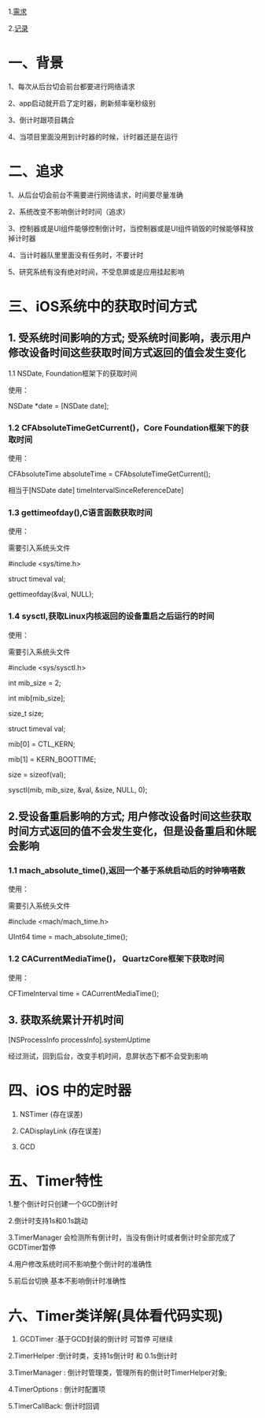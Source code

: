
1.[需求](https://dashen.zhuanspirit.com/pages/viewpage.action?pageId=71408561)    

2.[记录](https://dashen.zhuanspirit.com/pages/viewpage.action?pageId=71408561 )    


# 一、背景

1、每次从后台切会前台都要进行网络请求  

2、app启动就开启了定时器，刷新频率毫秒级别  

3、倒计时跟项目耦合  

4、当项目里面没用到计时器的时候，计时器还是在运行  


# 二、追求

1、从后台切会前台不需要进行网络请求，时间要尽量准确

2、系统改变不影响倒计时时间（追求）

3、控制器或是UI组件能够控制倒计时，当控制器或是UI组件销毁的时候能够释放掉计时器

4、当计时器队里里面没有任务时，不要计时

5、研究系统有没有绝对时间，不受息屏或是应用挂起影响



# 三、iOS系统中的获取时间方式

## 1. 受系统时间影响的方式; 受系统时间影响，表示用户修改设备时间这些获取时间方式返回的值会发生变化

1.1 NSDate, Foundation框架下的获取时间    

使用：
    
NSDate *date = [NSDate date];
    

### 1.2 CFAbsoluteTimeGetCurrent()，Core Foundation框架下的获取时间

使用：
    
CFAbsoluteTime absoluteTime = CFAbsoluteTimeGetCurrent();
    
相当于[NSDate date] timeIntervalSinceReferenceDate]


### 1.3 gettimeofday(),C语言函数获取时间

 使用：
 
 需要引入系统头文件
    
 #include <sys/time.h>
 
 struct timeval val;
 
 gettimeofday(&val, NULL);
    
 
### 1.4 sysctl,获取Linux内核返回的设备重启之后运行的时间

使用：

需要引入系统头文件
    
#include <sys/sysctl.h>

int mib_size = 2;

int mib[mib_size];

size_t size;

struct timeval val;

mib[0] = CTL_KERN;

mib[1] = KERN_BOOTTIME;

size = sizeof(val);

sysctl(mib, mib_size, &val, &size, NULL, 0);
    


## 2.受设备重启影响的方式; 用户修改设备时间这些获取时间方式返回的值不会发生变化，但是设备重启和休眠会影响

### 1.1 mach_absolute_time(),返回一个基于系统启动后的时钟嘀嗒数

使用：

需要引入系统头文件
    
#include <mach/mach_time.h>

UInt64 time = mach_absolute_time();
    

### 1.2 CACurrentMediaTime()， QuartzCore框架下获取时间

使用：
    
CFTimeInterval time = CACurrentMediaTime();
    

## 3. 获取系统累计开机时间
    
[NSProcessInfo processInfo].systemUptime 
    
经过测试，回到后台，改变手机时间，息屏状态下都不会受到影响


# 四、iOS 中的定时器

1. NSTimer  (存在误差)

2. CADisplayLink (存在误差)

3. GCD 


# 五、Timer特性

1.整个倒计时只创建一个GCD倒计时

2.倒计时支持1s和0.1s跳动

3.TimerManager 会检测所有倒计时，当没有倒计时或者倒计时全部完成了 GCDTimer暂停

4.用户修改系统时间不影响整个倒计时的准确性

5.前后台切换 基本不影响倒计时准确性



# 六、Timer类详解(具体看代码实现)

1. GCDTimer :基于GCD封装的倒计时 可暂停 可继续

2.TimerHelper :倒计时类，支持1s倒计时 和 0.1s倒计时

3.TimerManager : 倒计时管理类，管理所有的倒计时TimerHelper对象; 

4.TimerOptions : 倒计时配置项 

5.TimerCallBack: 倒计时回调

